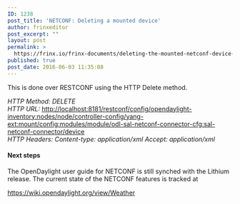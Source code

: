 ```yaml
---
ID: 1238
post_title: 'NETCONF: Deleting a mounted device'
author: frinxeditor
post_excerpt: ""
layout: post
permalink: >
  https://frinx.io/frinx-documents/deleting-the-mounted-netconf-device-2.html
published: true
post_date: 2016-06-03 11:35:08
---
```

This is done over RESTCONF using the HTTP Delete method.

*HTTP Method: DELETE*  
*HTTP URL:* <http://localhost:8181/restconf/config/opendaylight-inventory:nodes/node/controller-config/yang-ext:mount/config:modules/module/odl-sal-netconf-connector-cfg:sal-netconf-connector/device>  
*HTTP Headers:* *Content-type: application/xml* *Accept: application/xml*

#### Next steps

The OpenDaylight user guide for NETCONF is still synched with the Lithium release. The current state of the NETCONF features is tracked at

<https://wiki.opendaylight.org/view/Weather>
